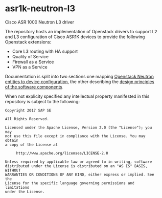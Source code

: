 # asr1k-neutron-l3
Cisco ASR 1000 Neutron L3 driver

The repository hosts an implementation of Openstack drivers to support L2 and L3 configuration of Cisco ASR1K devices to
provide the following Openstack extensions:

* Core L3 routing with HA support
* Quality of Service
* Firewall as a Service
* VPN as a Service

Documentation is split into two sections one mapping [Openstack Neutron entities to device configuration](DEVICE_README.md), the other 
describing the [design principles of the software components](DRIVER_README.md).  

When not explicity specified any intellectual property manifested in this repository is subject to the following:  

    Copyright 2017 SAP SE

    All Rights Reserved.

    Licensed under the Apache License, Version 2.0 (the "License"); you may
    not use this file except in compliance with the License. You may obtain
    a copy of the License at

         http://www.apache.org/licenses/LICENSE-2.0

    Unless required by applicable law or agreed to in writing, software
    distributed under the License is distributed on an "AS IS" BASIS, WITHOUT
    WARRANTIES OR CONDITIONS OF ANY KIND, either express or implied. See the
    License for the specific language governing permissions and limitations
    under the License.